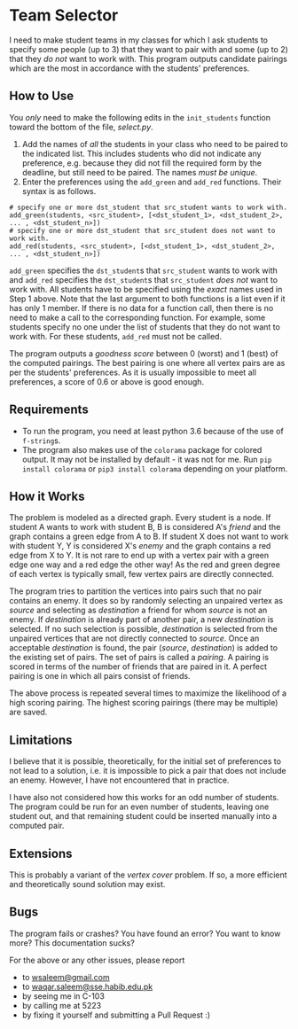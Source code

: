 # Team Selector

I need to make student teams in my classes for which I ask students to specify some people (up to 3) that they want to pair with and some (up to 2) that they _do not_ want to work with. This program outputs candidate pairings which are the most in accordance with the students' preferences.

## How to Use

You _only_ need to make the following edits in the `init_students` function toward the bottom of the file,  _select.py_.
1. Add the names of _all_ the students in your class who need to be paired to the indicated list. This includes students who did not indicate any preference, e.g. because they did not fill the required form by the deadline, but still need to be paired. The names _must be unique_.
1. Enter the preferences using the `add_green` and `add_red` functions. Their syntax is as follows.
```
# specify one or more dst_student that src_student wants to work with.
add_green(students, <src_student>, [<dst_student_1>, <dst_student_2>, ... , <dst_student_n>])
# specify one or more dst_student that src_student does not want to work with.
add_red(students, <src_student>, [<dst_student_1>, <dst_student_2>, ... , <dst_student_n>])
```
`add_green` specifies the `dst_student`s that `src_student` wants to work with and `add_red` specifies the `dst_student`s that `src_student` _does not_ want to work with. All students have to be specified using the _exact_ names used in Step 1 above. Note that the last argument to both functions is a list even if it has only 1 member. If there is no data for a function call, then there is no need to make a call to the corresponding function. For example, some students specify no one under the list of students that they do not want to work with. For these students, `add_red` must not be called.

The program outputs a _goodness score_ between 0 (worst) and 1 (best) of the computed pairings. The best pairing is one where all vertex pairs are as per the students' preferences. As it is usually impossible to meet all preferences, a score of 0.6 or above is good enough.

## Requirements

- To run the program, you need at least python 3.6 because of the use of `f-string`s.
- The program also makes use of the `colorama` package for colored output. It may not be installed by default - it was not for me. Run `pip install colorama` or `pip3 install colorama` depending on your platform.

## How it Works

The problem is modeled as a directed graph. Every student is a node. If student A wants to work with student B, B is considered A's _friend_ and the graph contains a green edge from A to B. If student X does not want to work with student Y, Y is considered X's _enemy_ and the graph contains a red edge from X to Y. It is not rare to end up with a vertex pair with a green edge one way and a red edge the other way! As the red and green degree of each vertex is typically small, few vertex pairs are directly connected.

The program tries to partition the vertices into pairs such that no pair contains an enemy. It does so by randomly selecting an unpaired vertex as _source_ and selecting as _destination_ a friend for whom _source_ is not an enemy. If _destination_ is already part of another pair, a new _destination_ is selected. If no such selection is possible, _destination_ is selected from the unpaired vertices that are not directly connected to _source_. Once an acceptable _destination_ is found, the pair (_source_,  _destination_) is added to the existing set of pairs. The set of pairs is called a _pairing_. A pairing is scored in terms of the number of friends that are paired in it. A perfect pairing is one in which all pairs consist of friends.

The above process is repeated several times to maximize the likelihood of a high scoring pairing. The highest scoring pairings (there may be multiple) are saved.

## Limitations

I believe that it is possible, theoretically, for the initial set of preferences to not lead to a solution, i.e. it is impossible to pick a pair that does not include an enemy. However, I have not encountered that in practice.

I have also not considered how this works for an odd number of students. The program could be run for an even number of students, leaving one student out, and that remaining student could be inserted manually into a computed pair.

## Extensions

This is probably a variant of the _vertex cover_ problem. If so, a more efficient and theoretically sound solution may exist.

## Bugs

The program fails or crashes? You have found an error? You want to know more? This documentation sucks?

For the above or any other issues, please report
- to <wsaleem@gmail.com> 
- to <waqar.saleem@sse.habib.edu.pk>
- by seeing me in C-103
- by calling me at 5223
- by fixing it yourself and submitting a Pull Request :)
